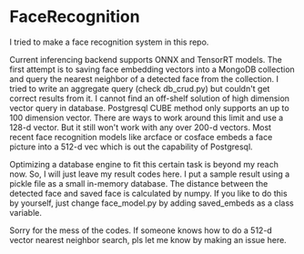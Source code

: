 # FaceRecognition

I tried to make a face recognition system in this repo.

Current inferencing backend supports ONNX and TensorRT models. The first attempt is to saving face embedding vectors into a MongoDB collection and query the nearest neighbor of a detected face from the collection. I tried to write an aggregate query (check db_crud.py) but couldn't get correct results from it. I cannot find an off-shelf solution of high dimension vector query in database. Postgresql CUBE method only supports an up to 100 dimension vector. There are ways to work around this limit and use a 128-d vector. But it still won't work with any over 200-d vectors. Most recent face recognition models like arcface or cosface embeds a face picture into a 512-d vec which is out the capability of Postgresql.

Optimizing a database engine to fit this certain task is beyond my reach now. So, I will just leave my result codes here. I put a sample result using a pickle file as a small in-memory database. The distance between the detected face and saved face is calculated by numpy. If you like to do this by yourself, just change face_model.py by adding saved_embeds as a class variable.  

Sorry for the mess of the codes.  If someone knows how to do a 512-d vector nearest neighbor search, pls let me know by making an issue here.
